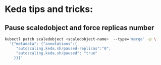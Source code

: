 # Keda tips and tricks:

## Pause scaledobject and force replicas number

```bash
kubectl patch scaledobject <scaledobject-name>  --type='merge' -p \
  '{"metadata": {"annotations":{
     "autoscaling.keda.sh/paused-replicas":"0",
     "autoscaling.keda.sh/paused": "true"
    }}}'
```
